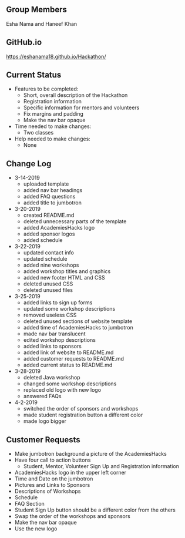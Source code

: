## Group Members
Esha Nama and Haneef Khan

## GitHub.io
https://eshanama18.github.io/Hackathon/

## Current Status

- Features to be completed:
    - Short, overall description of the Hackathon
    - Registration information
    - Specific information for mentors and volunteers
    - Fix margins and padding
    - Make the nav bar opaque
- Time needed to make changes:
    - Two classes
- Help needed to make changes:
    - None

## Change Log

- 3-14-2019
    - uploaded template
    - added nav bar headings
    - added FAQ questions
    - added title to jumbotron
- 3-20-2019
    - created README.md
    - deleted unnecessary parts of the template
    - added AcademiesHacks logo
    - added sponsor logos
    - added schedule
- 3-22-2019
    - updated contact info
    - updated schedule
    - added nine workshops
    - added workshop titles and graphics
    - added new footer HTML and CSS
    - deleted unused CSS
    - deleted unused files
- 3-25-2019
    - added links to sign up forms
    - updated some workshop descriptions
    - removed useless CSS
    - deleted unused sections of website template
    - added time of AcademiesHacks to jumbotron
    - made nav bar translucent
    - edited workshop descriptions
    - added links to sponsors
    - added link of website to README.md
    - added customer requests to README.md
    - added current status to README.md
- 3-28-2019
    - deleted Java workshop
    - changed some workshop descriptions
    - replaced old logo with new logo
    - answered FAQs
- 4-2-2019
    - switched the order of sponsors and workshops
    - made student registration button a different color
    - made logo bigger

## Customer Requests

- Make jumbotron background a picture of the AcademiesHacks
- Have four call to action buttons
    - Student, Mentor, Volunteer Sign Up and Registration information
- AcademiesHacks logo in the upper left corner
- Time and Date on the jumbotron
- Pictures and Links to Sponsors
- Descriptions of Workshops
- Schedule
- FAQ Section
- Student Sign Up button should be a different color from the others
- Swap the order of the workshops and sponsors
- Make the nav bar opaque
- Use the new logo
